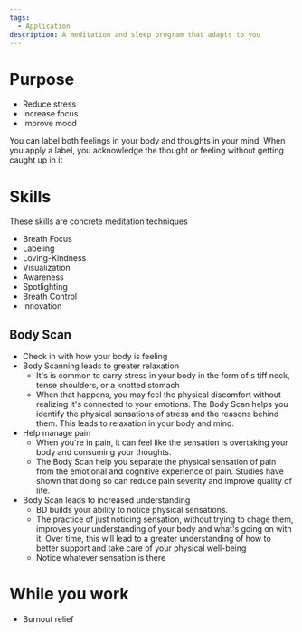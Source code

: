 ```yaml
---
tags:
  - Application
description: A meditation and sleep program that adapts to you
---
```

# Purpose

- Reduce stress
- Increase focus
- Improve mood

You can label both feelings in your body and thoughts in your mind.
When you apply a label, you acknowledge the thought or feeling without getting caught up in it

# Skills

These skills are concrete meditation techniques

- Breath Focus
- Labeling
- Loving-Kindness
- Visualization
- Awareness
- Spotlighting
- Breath Control
- Innovation

## Body Scan

- Check in with how your body is feeling
- Body Scanning leads to greater relaxation
	- It's is common to carry stress in your body in the form of s tiff neck, tense shoulders, or a knotted stomach
	- When that happens, you may feel the physical discomfort without realizing it's connected to your emotions. The Body Scan helps you identify the physical sensations of stress and the reasons behind them. This leads to relaxation in your body and mind.
- Help manage pain
	- When you're in pain, it can feel like the sensation is overtaking your body and consuming your thoughts.
	- The Body Scan help you separate the physical sensation of pain from the emotional and cognitive experience of pain. Studies have shown that doing so can reduce pain severity and improve quality of life.
- Body Scan leads to increased understanding
	- BD builds your ability to notice physical sensations.
	- The practice of just noticing sensation,  without trying to chage them, improves your understanding of your body and what's going on with it. Over time, this will lead to a greater understanding of how to better support and take care of your physical well-being
	- Notice whatever sensation is there

# While you work

- Burnout relief